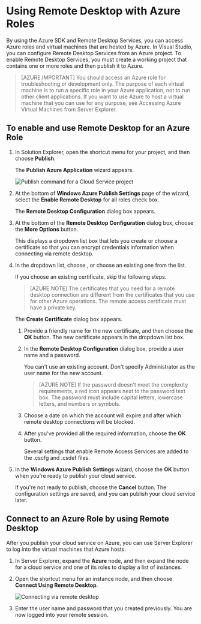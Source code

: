 <properties 
   pageTitle="Using Remote Desktop with Azure Roles | Windows Azure"
   description="Using Remote Desktop with Azure Roles"
   services="visual-studio-online"
   documentationCenter="na"
   authors="TomArcher"
   manager="douge"
   editor="" />
<tags
	ms.service="multiple"
	ms.date="12/18/2015"
	wacn.date=""/>

# Using Remote Desktop with Azure Roles

By using the Azure SDK and Remote Desktop Services, you can access Azure roles and virtual machines that are hosted by Azure. In Visual Studio, you can configure Remote Desktop Services from an Azure project. To enable Remote Desktop Services, you must create a working project that contains one or more roles and then publish it to Azure.

>[AZURE.IMPORTANT] You should access an Azure role for troubleshooting or development only. The purpose of each virtual machine is to run a specific role in your Azure application, not to run other client applications. If you want to use Azure to host a virtual machine that you can use for any purpose, see Accessing Azure Virtual Machines from Server Explorer.

## To enable and use Remote Desktop for an Azure Role

1. In Solution Explorer, open the shortcut menu for your project, and then choose **Publish**.

    The **Publish Azure Application** wizard appears.

    ![Publish command for a Cloud Service project](./media/vs-azure-tools-remote-desktop-roles/IC799161.png)

1. At the bottom of **Windows Azure Publish Settings** page of the wizard, select the **Enable Remote Desktop** for all roles check box. 

    The **Remote Desktop Configuration** dialog box appears.

1. At the bottom of the **Remote Desktop Configuration** dialog box, choose the **More Options** button. 
 
    This displays a dropdown list box that lets you create or choose a certificate so that you can encrypt credentials information when connecting via remote desktop.

1. In the dropdown list, choose **<Create>**, or choose an existing one from the list.

    If you choose an existing certificate, skip the following steps.

    >[AZURE.NOTE] The certificates that you need for a remote desktop connection are different from the certificates that you use for other Azure operations. The remote access certificate must have a private key.

    The **Create Certificate** dialog box appears.

    1. Provide a friendly name for the new certificate, and then choose the **OK** button. The new certificate appears in the dropdown list box.

    1. In the **Remote Desktop Configuration** dialog box, provide a user name and a password.
    
        You can't use an existing account. Don't specify Administrator as the user name for the new account.

        >[AZURE.NOTE] If the password doesn't meet the complexity requirements, a red icon appears next to the password text box. The password must include capital letters, lowercase letters, and numbers or symbols.

    1. Choose a date on which the account will expire and after which remote desktop connections will be blocked.

    1. After you've provided all the required information, choose the **OK** button.
    
        Several settings that enable Remote Access Services are added to the .cscfg and .csdef files.

1. In the **Windows Azure Publish Settings** wizard, choose the **OK** button when you're ready to publish your cloud service.

    If you're not ready to publish, choose the **Cancel** button. The configuration settings are saved, and you can publish your cloud service later.

## Connect to an Azure Role by using Remote Desktop

After you publish your cloud service on Azure, you can use Server Explorer to log into the virtual machines that Azure hosts. 

1. In Server Explorer, expand the **Azure** node, and then expand the node for a cloud service and one of its roles to display a list of instances.

1. Open the shortcut menu for an instance node, and then choose **Connect Using Remote Desktop**.

    ![Connecting via remote desktop](./media/vs-azure-tools-remote-desktop-roles/IC799162.png)

1. Enter the user name and password that you created previously. You are now logged into your remote session.


